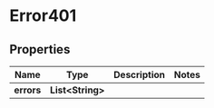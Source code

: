 

# Error401

## Properties

Name | Type | Description | Notes
------------ | ------------- | ------------- | -------------
**errors** | **List&lt;String&gt;** |  | 



